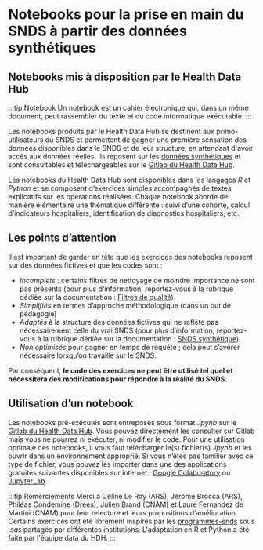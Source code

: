 # Notebooks pour la prise en main du SNDS à partir des données synthétiques
<!-- SPDX-License-Identifier: MPL-2.0 -->  

## Notebooks mis à disposition par le Health Data Hub
:::tip Notebook
Un notebook est un cahier électronique qui, dans un même document, peut rassembler du texte et du code informatique exécutable. 
:::

Les notebooks produits par le Health Data Hub se destinent aux primo-utilisateurs du SNDS et permettent de gagner une première sensation des données disponibles dans le SNDS et de leur structure, en attendant d'avoir accès aux données réelles. Ils reposent sur les [données synthétiques](donnees_synthetiques.md) et sont consultables et téléchargeables sur le [Gitlab du Health Data Hub]( https://gitlab.com/healthdatahub/formation/exercices-snds/-/tree/master/notebooks).

Les notebooks du Health Data Hub sont disponibles dans les langages *R* et *Python* et se composent d’exercices simples accompagnés de textes explicatifs sur les opérations réalisées. Chaque notebook aborde de manière élémentaire une thématique différente : suivi d’une cohorte, calcul d’indicateurs hospitaliers, identification de diagnostics hospitaliers, etc.

## Les points d’attention
Il est important de garder en tête que les exercices des notebooks reposent sur des données fictives et que les codes sont :
-	*Incomplets* : certains filtres de nettoyage de moindre importance ne sont pas présents (pour plus d’information, reportez-vous à la rubrique dédiée sur la documentation : [Filtres de qualité](../fiches/scalpel_pipeline.md)).
-	*Simplifiés* en termes d’approche méthodologique (dans un but de pédagogie)
-	*Adaptés* à la structure des données fictives qui ne reflète pas nécessairement celle du vrai SNDS (pour plus d’information, reportez-vous à la rubrique dédiée sur la documentation : [SNDS synthétique](donnees_synthetiques.md)).
-	*Non optimisés* pour gagner en temps de requête ; cela peut s’avérer nécessaire lorsqu’on travaille sur le SNDS.


Par conséquent, **le code des exercices ne peut être utilisé tel quel et nécessitera des modifications pour répondre à la réalité du SNDS.**


## Utilisation d’un notebook
Les notebooks pré-exécutés sont entreposés sous format *.ipynb* sur le [Gitlab du Health Data Hub]( https://gitlab.com/healthdatahub/formation/exercices-snds/-/tree/master/notebooks). Vous pouvez directement les consulter sur Gitlab mais vous ne pourrez ni exécuter, ni modifier le code. Pour une utilisation optimale des notebooks, il vous faut télécharger le(s) fichier(s) *.ipynb* et les ouvrir dans un environnement approprié. Si vous n’êtes pas familier avec ce type de fichier, vous pouvez les importer dans une des applications gratuites suivantes disponibles sur internet : [Google Colaboratory]( https://colab.research.google.com/notebooks/intro.ipynb) ou [JupyterLab](https://jupyter.org/try).


:::tip Remerciements
Merci à Céline Le Roy (ARS), Jérôme Brocca (ARS), Philéas Condemine (Drees), Julien Brand (CNAM) et Laure Fernandez de Martini (CNAM) pour leur relecture et leurs propositions d’amélioration.
Certains exercices ont été librement inspirés par les [programmes-snds](programmes.md) sous *.sas* partagés par différentes institutions. L'adaptation en R et Python a été faite par l'équipe data du HDH. 
:::